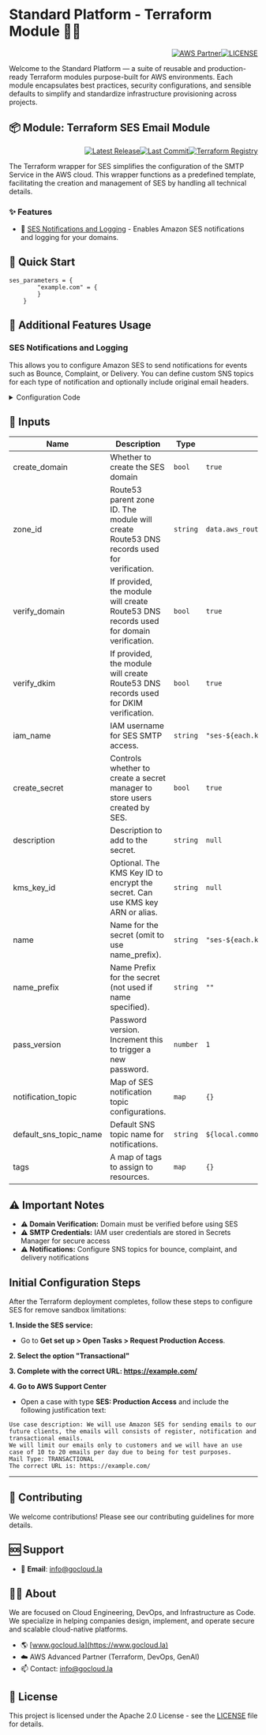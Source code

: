 # Standard Platform - Terraform Module 🚀🚀
<p align="right"><a href="https://partners.amazonaws.com/partners/0018a00001hHve4AAC/GoCloud"><img src="https://img.shields.io/badge/AWS%20Partner-Advanced-orange?style=for-the-badge&logo=amazonaws&logoColor=white" alt="AWS Partner"/></a><a href="LICENSE"><img src="https://img.shields.io/badge/License-Apache%202.0-green?style=for-the-badge&logo=apache&logoColor=white" alt="LICENSE"/></a></p>

Welcome to the Standard Platform — a suite of reusable and production-ready Terraform modules purpose-built for AWS environments.
Each module encapsulates best practices, security configurations, and sensible defaults to simplify and standardize infrastructure provisioning across projects.

## 📦 Module: Terraform SES Email Module
<p align="right"><a href="https://github.com/gocloudLa/terraform-aws-wrapper-ses/releases/latest"><img src="https://img.shields.io/github/v/release/gocloudLa/terraform-aws-wrapper-ses.svg?style=for-the-badge" alt="Latest Release"/></a><a href=""><img src="https://img.shields.io/github/last-commit/gocloudLa/terraform-aws-wrapper-ses.svg?style=for-the-badge" alt="Last Commit"/></a><a href="https://registry.terraform.io/modules/gocloudLa/wrapper-ses/aws"><img src="https://img.shields.io/badge/Terraform-Registry-7B42BC?style=for-the-badge&logo=terraform&logoColor=white" alt="Terraform Registry"/></a></p>
The Terraform wrapper for SES simplifies the configuration of the SMTP Service in the AWS cloud. This wrapper functions as a predefined template, facilitating the creation and management of SES by handling all technical details.

### ✨ Features

- 📧 [SES Notifications and Logging](#ses-notifications-and-logging) - Enables Amazon SES notifications and logging for your domains.




## 🚀 Quick Start
```hcl
ses_parameters = {
        "example.com" = {
        }
    }
```


## 🔧 Additional Features Usage

### SES Notifications and Logging
This allows you to configure Amazon SES to send notifications for events such as Bounce, Complaint, or Delivery. 
You can define custom SNS topics for each type of notification and optionally include original email headers. 


<details><summary>Configuration Code</summary>

```hcl
ses_parameters = {
  "example.com" = {
    notification_topic = {
      "Bounce" = {
        # topic_arn = "" # Default: sns_topic_alarms_notifications
        # include_original_headers = true # Default: true
      }
      # "Complaint" = {}
      # "Delivery"  = {}
    }

    # default_sns_topic_name = "sns-topic-name" # Default: "${local.common_name}-alarms"
  }
}
```


</details>




## 📑 Inputs
| Name                   | Description                                                                               | Type     | Default                                        | Required |
| ---------------------- | ----------------------------------------------------------------------------------------- | -------- | ---------------------------------------------- | -------- |
| create_domain          | Whether to create the SES domain                                                          | `bool`   | `true`                                         | no       |
| zone_id                | Route53 parent zone ID. The module will create Route53 DNS records used for verification. | `string` | `data.aws_route53_zone.this[each.key].zone_id` | no       |
| verify_domain          | If provided, the module will create Route53 DNS records used for domain verification.     | `bool`   | `true`                                         | no       |
| verify_dkim            | If provided, the module will create Route53 DNS records used for DKIM verification.       | `bool`   | `true`                                         | no       |
| iam_name               | IAM username for SES SMTP access.                                                         | `string` | `"ses-${each.key}"`                            | no       |
| create_secret          | Controls whether to create a secret manager to store users created by SES.                | `bool`   | `true`                                         | no       |
| description            | Description to add to the secret.                                                         | `string` | `null`                                         | no       |
| kms_key_id             | Optional. The KMS Key ID to encrypt the secret. Can use KMS key ARN or alias.             | `string` | `null`                                         | no       |
| name                   | Name for the secret (omit to use name_prefix).                                            | `string` | `"ses-${each.key}"`                            | no       |
| name_prefix            | Name Prefix for the secret (not used if name specified).                                  | `string` | `""`                                           | no       |
| pass_version           | Password version. Increment this to trigger a new password.                               | `number` | `1`                                            | no       |
| notification_topic     | Map of SES notification topic configurations.                                             | `map`    | `{}`                                           | no       |
| default_sns_topic_name | Default SNS topic name for notifications.                                                 | `string` | `${local.common_name}-alarms`                  | no       |
| tags                   | A map of tags to assign to resources.                                                     | `map`    | `{}`                                           | no       |







## ⚠️ Important Notes
- **⚠️ Domain Verification:** Domain must be verified before using SES
- **⚠️ SMTP Credentials:** IAM user credentials are stored in Secrets Manager for secure access
- **⚠️ Notifications:** Configure SNS topics for bounce, complaint, and delivery notifications

## Initial Configuration Steps

After the Terraform deployment completes, follow these steps to configure SES for remove sandbox limitations:

**1. Inside the SES service:**
- Go to **Get set up > Open Tasks > Request Production Access**.

**2. Select the option "Transactional"**

**3. Complete with the correct URL: https://example.com/**

**4. Go to AWS Support Center**
- Open a case with type **SES: Production Access** and include the following justification text:

```
Use case description: We will use Amazon SES for sending emails to our future clients, the emails will consists of register, notification and transactional emails. 
We will limit our emails only to customers and we will have an use case of 10 to 20 emails per day due to being for test purposes.
Mail Type: TRANSACTIONAL
The correct URL is: https://example.com/
```



---

## 🤝 Contributing
We welcome contributions! Please see our contributing guidelines for more details.

## 🆘 Support
- 📧 **Email**: info@gocloud.la

## 🧑‍💻 About
We are focused on Cloud Engineering, DevOps, and Infrastructure as Code.
We specialize in helping companies design, implement, and operate secure and scalable cloud-native platforms.
- 🌎 [www.gocloud.la](https://www.gocloud.la)
- ☁️ AWS Advanced Partner (Terraform, DevOps, GenAI)
- 📫 Contact: info@gocloud.la

## 📄 License
This project is licensed under the Apache 2.0 License - see the [LICENSE](LICENSE) file for details. 